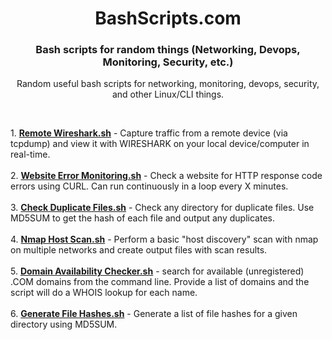 <h1 align="center">BashScripts.com</h1>

<h3 align="center">Bash scripts for random things (Networking, Devops, Monitoring, Security, etc.)</h3>

  <p align="center">
    Random useful bash scripts for networking, monitoring, devops, security, and other Linux/CLI things.
    <br />

  </p>
</div>

<br>

<p align="left">
1. <strong><a href="https://github.com/BashScripts-com/bashscripts/blob/main/Remote_Wireshark.sh">Remote Wireshark.sh</a></strong> - Capture traffic from a remote device (via tcpdump) and view it with WIRESHARK on your local device/computer in real-time. 
  <br><br>
2. <strong><a href="https://github.com/BashScripts-com/bashscripts/blob/main/Website_Error_Monitoring.sh">Website Error Monitoring.sh</a></strong> - Check a website for HTTP response code errors using CURL. Can run continuously in a loop every X minutes. 
  <br><br>
3. <strong><a href="https://github.com/BashScripts-com/bashscripts/blob/main/Check_Duplicate_Files.sh">Check Duplicate Files.sh</a></strong> - Check any directory for duplicate files. Use MD5SUM to get the hash of each file and output any duplicates.
  <br><br>
4. <strong><a href="https://github.com/BashScripts-com/bashscripts/blob/main/Nmap_Host_Scan.sh">Nmap Host Scan.sh</a></strong> - Perform a basic "host discovery" scan with nmap on multiple networks and create output files with scan results.
  <br><br>
5. <strong><a href="https://github.com/BashScripts-com/bashscripts/blob/main/Domain_Availability_Checker.sh">Domain Availability Checker.sh</a></strong> - search for available (unregistered) .COM domains from the command line. Provide a list of domains and the script will do a WHOIS lookup for each name.
  <br><br>
6. <strong><a href="https://github.com/BashScripts-com/bashscripts/blob/main/Generate_File_Hashes.sh">Generate File Hashes.sh</a></strong> - Generate a list of file hashes for a given directory using MD5SUM.


  
</p>

